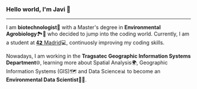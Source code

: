 ### Hello world, I'm Javi 👋
------------------------------------------------------------

I am **biotechnologist**🔬 with a Master's degree in **Environmental Agrobiology**🏞️🍁 who decided to jump into the coding world. Currently, I am a student at [𝟒𝟮 Madrid](https://www.42madrid.com/en/)💻, continuosly improving my coding skills.

Nowadays, I am working in the **Tragsatec Geographic Information Systems Department**🌐, learning more about Spatial Analysis🌍, Geographic Information Systems (GIS)🗺️ and Data Science📊 to become an **Environmental Data Scientist**🌲🌸.
